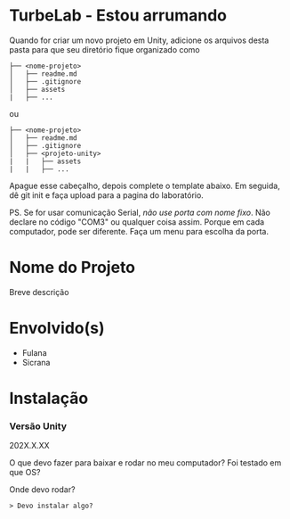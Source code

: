 # TurbeLab - Estou arrumando

Quando for criar um novo projeto em Unity, adicione os arquivos desta pasta para que seu diretório fique organizado como
    
    ├── <nome-projeto>
    │   ├── readme.md
    │   ├── .gitignore
    │   ├── assets
    |   ├── ...

ou 

    ├── <nome-projeto>
    │   ├── readme.md
    │   ├── .gitignore
    │   ├── <projeto-unity>
    |   |   ├── assets
    |   |   ├── ...
    
Apague esse cabeçalho, depois complete o template abaixo. Em seguida, dê git init e faça upload para a pagina do laboratório.

PS. Se for usar comunicação Serial, *não use porta com nome fixo*. Não declare no código "COM3" ou qualquer coisa assim. Porque em cada computador, pode ser diferente. Faça um menu para escolha da porta.

# Nome do Projeto

Breve descrição

# Envolvido(s)
 - Fulana
 - Sicrana

# Instalação

### Versão Unity

202X.X.XX

O que devo fazer para baixar e rodar no meu computador? Foi testado em que OS?


Onde devo rodar?

    > Devo instalar algo?

